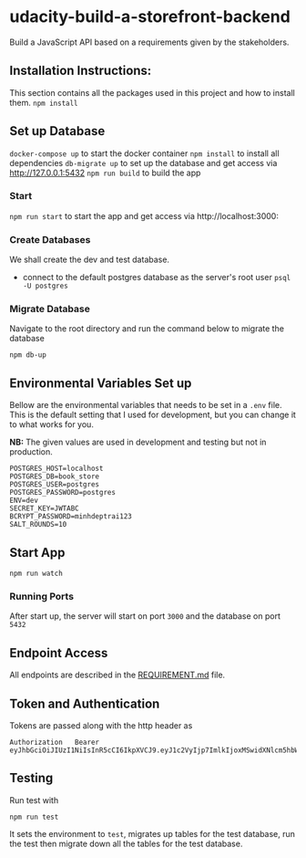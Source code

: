 # udacity-build-a-storefront-backend

Build a JavaScript API based on a requirements given by the stakeholders.

## Installation Instructions:

This section contains all the packages used in this project and how to install them.
`npm install`


## Set up Database

`docker-compose up` to start the docker container
`npm install` to install all dependencies
`db-migrate up` to set up the database and get access via http://127.0.0.1:5432
`npm run build` to build the app

### Start

`npm run start` to start the app and get access via http://localhost:3000:

### Create Databases

We shall create the dev and test database.

- connect to the default postgres database as the server's root user `psql -U postgres`

### Migrate Database

Navigate to the root directory and run the command below to migrate the database

`npm db-up`

## Environmental Variables Set up

Bellow are the environmental variables that needs to be set in a `.env` file. This is the default setting that I used for development, but you can change it to what works for you.

**NB:** The given values are used in development and testing but not in production.

```
POSTGRES_HOST=localhost
POSTGRES_DB=book_store
POSTGRES_USER=postgres
POSTGRES_PASSWORD=postgres
ENV=dev
SECRET_KEY=JWTABC
BCRYPT_PASSWORD=minhdeptrai123   
SALT_ROUNDS=10

```

## Start App

`npm run watch` 

### Running Ports

After start up, the server will start on port `3000` and the database on port `5432`

## Endpoint Access

All endpoints are described in the [REQUIREMENT.md](REQUIREMENTS.md) file.

## Token and Authentication

Tokens are passed along with the http header as

```
Authorization   Bearer eyJhbGciOiJIUzI1NiIsInR5cCI6IkpXVCJ9.eyJ1c2VyIjp7ImlkIjoxMSwidXNlcm5hbWUiOiJBQk5WIiwiZmlyc3RuYW1lIjoiQiIsImxhc3RuYW1lIjoiTmd1eWVuIFZhbiIsInBhc3N3b3JkX2RpZ2VzdCI6IiQyYiQxMCRVRUZodExFNTNZQTc3UHBVNHczQzB1dW1VR1M4SjJuc1MzTjQvdFJSd3UwMWlYd3IycWl4bSJ9LCJpYXQiOjE2ODkxNTQ2OTF9.VOi3RLqeOoYLMbq56NbxdPHSRh3YuASsO7fFAeJ1LhM
```

## Testing

Run test with

`npm run test`

It sets the environment to `test`, migrates up tables for the test database, run the test then migrate down all the tables for the test database.
